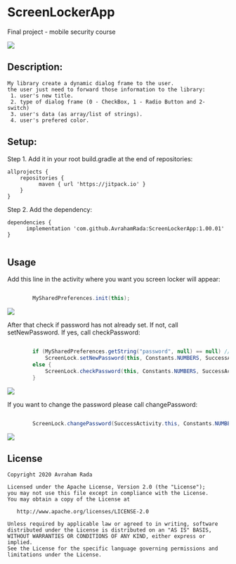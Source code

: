 # ScreenLockerApp
Final project - mobile security course

[![](https://jitpack.io/v/AvrahamRada/ScreenLockerApp.svg)](https://jitpack.io/#AvrahamRada/ScreenLockerApp)

## Description:
```
My library create a dynamic dialog frame to the user.
the user just need to forward those information to the library:
 1. user's new title.
 2. type of dialog frame (0 - CheckBox, 1 - Radio Button and 2- switch)
 3. user's data (as array/list of strings).
 4. user's prefered color. 
```

## Setup:
Step 1. Add it in your root build.gradle at the end of repositories:
```
allprojects {
    repositories {
          maven { url 'https://jitpack.io' }
    }
}
```

Step 2. Add the dependency:

```
dependencies {
      implementation 'com.github.AvrahamRada:ScreenLockerApp:1.00.01'
}


```
## Usage

Add this line in the activity where you want you screen locker will appear:
```java                    

        MySharedPreferences.init(this);

```

![](assets/blue.gif)

After that check if password has not already set.
If not, call setNewPassword. If yes, call checkPassword:
```java                    

        if (MySharedPreferences.getString("password", null) == null) // Set new password
            ScreenLock.setNewPassword(this, Constants.NUMBERS, SuccessActivity.class);
        else {
            ScreenLock.checkPassword(this, Constants.NUMBERS, SuccessActivity.class);
        }

```

![](assets/yellow.gif)

If you want to change the password please call changePassword:
```java                    

        ScreenLock.changePassword(SuccessActivity.this, Constants.NUMBERS, MainActivity.class);

```

![](assets/green.gif)   


          
## License

    Copyright 2020 Avraham Rada

    Licensed under the Apache License, Version 2.0 (the "License");
    you may not use this file except in compliance with the License.
    You may obtain a copy of the License at

       http://www.apache.org/licenses/LICENSE-2.0

    Unless required by applicable law or agreed to in writing, software
    distributed under the License is distributed on an "AS IS" BASIS,
    WITHOUT WARRANTIES OR CONDITIONS OF ANY KIND, either express or implied.
    See the License for the specific language governing permissions and
    limitations under the License.

